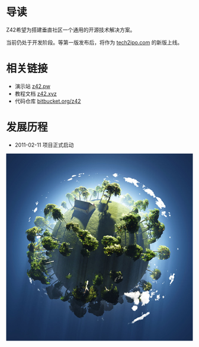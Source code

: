 # 导读

Z42希望为搭建垂直社区一个通用的开源技术解决方案。

当前仍处于开发阶段。等第一版发布后，将作为 [tech2ipo.com](http://tech2ipo.com) 的新版上线。


# 相关链接

* 演示站 [z42.pw](http://z42.pw)  
* 教程文档 [z42.xyz](http://z42.xyz) 
* 代码仓库 [bitbucket.org/z42](https://bitbucket.org/z42)



# 发展历程

* 2011-02-11 项目正式启动

![图：地球村](1HG21949-0.jpg)
